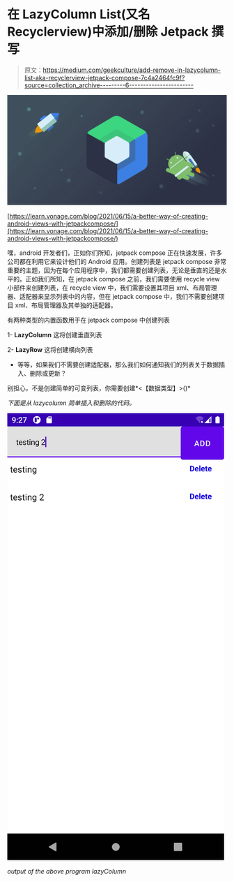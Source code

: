 # 在 LazyColumn List(又名 Recyclerview)中添加/删除 Jetpack 撰写

> 原文：<https://medium.com/geekculture/add-remove-in-lazycolumn-list-aka-recyclerview-jetpack-compose-7c4a2464fc9f?source=collection_archive---------6----------------------->

![](img/49cc1b751010d2bf56aaa8c6d65e5cf5.png)

[https://learn.vonage.com/blog/2021/06/15/a-better-way-of-creating-android-views-with-jetpackcompose/](https://learn.vonage.com/blog/2021/06/15/a-better-way-of-creating-android-views-with-jetpackcompose/)

嘿，android 开发者们，正如你们所知，jetpack compose 正在快速发展，许多公司都在利用它来设计他们的 Android 应用。创建列表是 jetpack compose 非常重要的主题，因为在每个应用程序中，我们都需要创建列表，无论是垂直的还是水平的。正如我们所知，在 jetpack compose 之前，我们需要使用 recycle view 小部件来创建列表，在 recycle view 中，我们需要设置其项目 xml、布局管理器、适配器来显示列表中的内容，但在 jetpack compose 中，我们不需要创建项目 xml、布局管理器及其单独的适配器。

有两种类型的内置函数用于在 jetpack compose 中创建列表

1- **LazyColumn** 这将创建垂直列表

2- **LazyRow** 这将创建横向列表

*   等等，如果我们不需要创建适配器，那么我们如何通知我们的列表关于数据插入、删除或更新？

别担心，不是创建简单的可变列表，你需要创建*<【数据类型】>()*

*下面是从 lazycolumn 简单插入和删除的代码。*

*![](img/ff210860a58fba84ea6b76cdc5458971.png)*

*output of the above program lazyColumn*